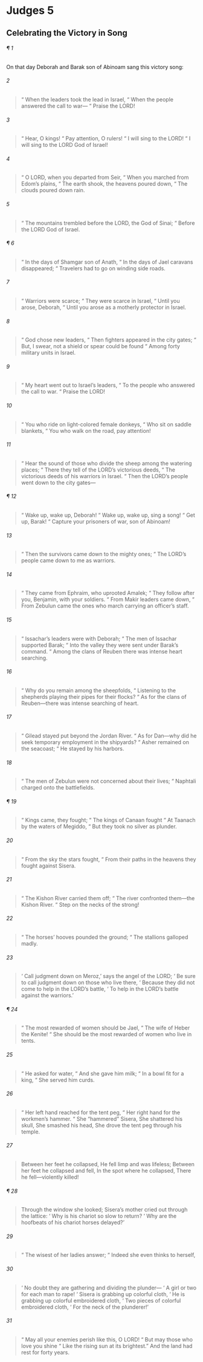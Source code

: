 # Judges 5
## Celebrating the Victory in Song
###### ¶ 1
On that day Deborah and Barak son of Abinoam sang this victory song:
###### 2
>  “ When the leaders took the lead in Israel,
>  “ When the people answered the call to war—
>  “ Praise the LORD!
###### 3
>  “ Hear, O kings!
>  “ Pay attention, O rulers!
>  “ I will sing to the LORD!
>  “ I will sing to the LORD God of Israel!
###### 4
>  “ O LORD, when you departed from Seir,
>  “ When you marched from Edom’s plains,
>  “ The earth shook, the heavens poured down,
>  “ The clouds poured down rain.
###### 5
>  “ The mountains trembled before the LORD, the God of Sinai;
>  “ Before the LORD God of Israel.
###### ¶ 6
>  “ In the days of Shamgar son of Anath,
>  “ In the days of Jael caravans disappeared;
>  “ Travelers had to go on winding side roads.
###### 7
>  “ Warriors were scarce;
>  “ They were scarce in Israel,
>  “ Until you arose, Deborah,
>  “ Until you arose as a motherly protector in Israel.
###### 8
>  “ God chose new leaders,
>  “ Then fighters appeared in the city gates;
>  “ But, I swear, not a shield or spear could be found
>  “ Among forty military units in Israel.
###### 9
>  “ My heart went out to Israel’s leaders,
>  “ To the people who answered the call to war.
>  “ Praise the LORD!
###### 10
>  “ You who ride on light-colored female donkeys,
>  “ Who sit on saddle blankets,
>  “ You who walk on the road, pay attention!
###### 11
>  “ Hear the sound of those who divide the sheep among the watering places;
>  “ There they tell of the LORD’s victorious deeds,
>  “ The victorious deeds of his warriors in Israel.
>  “ Then the LORD’s people went down to the city gates—
###### ¶ 12
>  “ Wake up, wake up, Deborah!
>  “ Wake up, wake up, sing a song!
>  “ Get up, Barak!
>  “ Capture your prisoners of war, son of Abinoam!
###### 13
>  “ Then the survivors came down to the mighty ones;
>  “ The LORD’s people came down to me as warriors.
###### 14
>  “ They came from Ephraim, who uprooted Amalek;
>  “ They follow after you, Benjamin, with your soldiers.
>  “ From Makir leaders came down,
>  “ From Zebulun came the ones who march carrying an officer’s staff.
###### 15
>  “ Issachar’s leaders were with Deborah;
>  “ The men of Issachar supported Barak;
>  “ Into the valley they were sent under Barak’s command.
>  “ Among the clans of Reuben there was intense heart searching.
###### 16
>  “ Why do you remain among the sheepfolds,
>  “ Listening to the shepherds playing their pipes for their flocks?
>  “ As for the clans of Reuben—there was intense searching of heart.
###### 17
>  “ Gilead stayed put beyond the Jordan River.
>  “ As for Dan—why did he seek temporary employment in the shipyards?
>  “ Asher remained on the seacoast;
>  “ He stayed by his harbors.
###### 18
>  “ The men of Zebulun were not concerned about their lives;
>  “ Naphtali charged onto the battlefields.
###### ¶ 19
>  “ Kings came, they fought;
>  “ The kings of Canaan fought
>  “ At Taanach by the waters of Megiddo,
>  “ But they took no silver as plunder.
###### 20
>  “ From the sky the stars fought,
>  “ From their paths in the heavens they fought against Sisera.
###### 21
>  “ The Kishon River carried them off;
>  “ The river confronted them—the Kishon River.
>  “ Step on the necks of the strong!
###### 22
>  “ The horses’ hooves pounded the ground;
>  “ The stallions galloped madly.
###### 23
>  ‘ Call judgment down on Meroz,’ says the angel of the LORD;
>  ‘ Be sure to call judgment down on those who live there,
>  ‘ Because they did not come to help in the LORD’s battle,
>  ‘ To help in the LORD’s battle against the warriors.’
###### ¶ 24
>  “ The most rewarded of women should be Jael,
>  “ The wife of Heber the Kenite!
>  “ She should be the most rewarded of women who live in tents.
###### 25
>  “ He asked for water,
>  “ And she gave him milk;
>  “ In a bowl fit for a king,
>  “ She served him curds.
###### 26
>  “ Her left hand reached for the tent peg,
>  “ Her right hand for the workmen’s hammer.
>  “ She “hammered” Sisera,
> She shattered his skull,
> She smashed his head,
> She drove the tent peg through his temple.
###### 27
> Between her feet he collapsed,
> He fell limp and was lifeless;
> Between her feet he collapsed and fell,
> In the spot where he collapsed,
> There he fell—violently killed!
###### ¶ 28
> Through the window she looked;
> Sisera’s mother cried out through the lattice:
>  ‘ Why is his chariot so slow to return?
>  ‘ Why are the hoofbeats of his chariot horses delayed?’
###### 29
>  “ The wisest of her ladies answer;
>  “ Indeed she even thinks to herself,
###### 30
>  ‘ No doubt they are gathering and dividing the plunder—
>  ‘ A girl or two for each man to rape!
>  ‘ Sisera is grabbing up colorful cloth,
>  ‘ He is grabbing up colorful embroidered cloth,
>  ‘ Two pieces of colorful embroidered cloth,
>  ‘ For the neck of the plunderer!’
###### 31
>  “ May all your enemies perish like this, O LORD!
>  “ But may those who love you shine
>  “ Like the rising sun at its brightest.”
And the land had rest for forty years.
